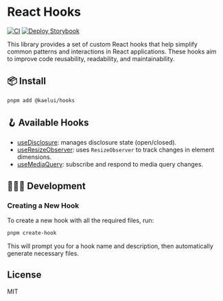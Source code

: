 # React Hooks

[![CI](https://github.com/kaelui/hooks/actions/workflows/ci.yml/badge.svg)](https://github.com/kaelui/hooks/actions/workflows/ci.yml)
[![Deploy Storybook](https://github.com/kaelui/hooks/actions/workflows/deploy-storybook.yml/badge.svg)](https://github.com/kaelui/hooks/actions/workflows/deploy-storybook.yml)

This library provides a set of custom React hooks that help simplify common patterns and interactions in React applications. These hooks aim to improve code reusability, readability, and maintainability.

## 📦 Install

```bash
pnpm add @kaelui/hooks
```

## 🪝 Available Hooks

- [useDisclosure](https://kaelui.github.io/hooks/?path=/docs/usedisclosure--docs/): manages disclosure state (open/closed).
- [useResizeObserver](https://kaelui.github.io/hooks/?path=/docs/useresizeobserver--docs/): uses `ResizeObserver` to track changes in element dimensions.
- [useMediaQuery](https://kaelui.github.io/hooks/?path=/docs/usemediaquery--docs/): subscribe and respond to media query changes.

## 🧑🏽‍💻 Development

### Creating a New Hook

To create a new hook with all the required files, run:

```bash
pnpm create-hook
```

This will prompt you for a hook name and description, then automatically generate necessary files.

## License

MIT
